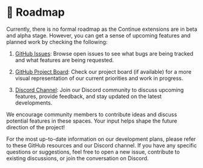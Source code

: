 # 🧭 Roadmap

Currently, there is no formal roadmap as the Continue extensions are in beta and alpha stage. However, you can get a sense of upcoming features and planned work by checking the following:

1. [GitHub Issues](https://github.com/continuedev/continue/issues): Browse open issues to see what bugs are being tracked and what features are being requested.

2. [GitHub Project Board](https://github.com/orgs/continuedev/projects/2): Check our project board (if available) for a more visual representation of our current priorities and work in progress.

3. [Discord Channel](https://discord.gg/NWtdYexhMs): Join our Discord community to discuss upcoming features, provide feedback, and stay updated on the latest developments.

We encourage community members to contribute ideas and discuss potential features in these spaces. Your input helps shape the future direction of the project!

For the most up-to-date information on our development plans, please refer to these GitHub resources and our Discord channel. If you have any specific questions or suggestions, feel free to open a new issue, contribute to existing discussions, or join the conversation on Discord.
